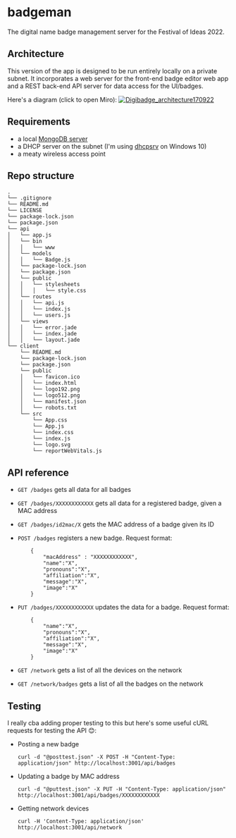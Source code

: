 # badgeman
The digital name badge management server for the Festival of Ideas 2022.

## Architecture
This version of the app is designed to be run entirely locally on a private subnet. It incorporates a web server for the front-end badge editor web app and a REST back-end API server for data access for the UI/badges.

Here's a diagram (click to open Miro):
[![Digibadge_architecture170922](https://user-images.githubusercontent.com/42594962/190867248-da39a1ed-51c1-450b-aa64-2f69235e85e9.jpg)](https://miro.com/app/board/uXjVPdtm_zU=/?share_link_id=651121183805)

## Requirements
- a local [MongoDB server](https://www.mongodb.com/docs/manual/installation/)
- a DHCP server on the subnet (I'm using [dhcpsrv](https://www.dhcpserver.de/cms/) on Windows 10)
- a meaty wireless access point

## Repo structure
```
.
└── .gitignore
└── README.md
└── LICENSE
└── package-lock.json
└── package.json
└── api
│   └── app.js
│   └── bin
│   │   └── www
│   └── models
│   │   └── Badge.js
│   └── package-lock.json
│   └── package.json
│   └── public
│   │   └── stylesheets
│   │   │   └── style.css
│   └── routes
│   │   └── api.js
│   │   └── index.js
│   │   └── users.js
│   └── views
│   │   └── error.jade
│   │   └── index.jade
│   │   └── layout.jade
└── client
    └── README.md
    └── package-lock.json
    └── package.json
    └── public
    │   └── favicon.ico
    │   └── index.html
    │   └── logo192.png
    │   └── logo512.png
    │   └── manifest.json
    │   └── robots.txt
    └── src
        └── App.css
        └── App.js
        └── index.css
        └── index.js
        └── logo.svg
        └── reportWebVitals.js
```

## API reference
- `GET /badges` gets all data for all badges
- `GET /badges/XXXXXXXXXXXX` gets all data for a registered badge, given a MAC address
- `GET /badges/id2mac/X` gets the MAC address of a badge given its ID
- `POST /badges` registers a new badge. Request format:
  ```
      {
          "macAddress" : "XXXXXXXXXXXX",
          "name":"X",
          "pronouns":"X",
          "affiliation":"X",
          "message":"X",
          "image":"X"
      }
  ```

- `PUT /badges/XXXXXXXXXXXX` updates the data for a badge. Request format:
  ```
      {
          "name":"X",
          "pronouns":"X",
          "affiliation":"X",
          "message":"X",
          "image":"X"
      }
  ```
  
- `GET /network` gets a list of all the devices on the network
- `GET /network/badges` gets a list of all the badges on the network

## Testing
I really cba adding proper testing to this but here's some useful cURL requests for testing the API 😊:
- Posting a new badge

  `curl -d "@posttest.json" -X POST -H "Content-Type: application/json" http://localhost:3001/api/badges`

- Updating a badge by MAC address

  `curl -d "@puttest.json" -X PUT -H "Content-Type: application/json" http://localhost:3001/api/badges/XXXXXXXXXXXX`

- Getting network devices

  `curl -H 'Content-Type: application/json' http://localhost:3001/api/network`

